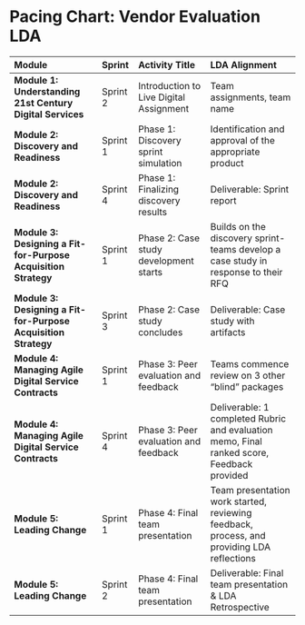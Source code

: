 # Pacing Chart: Vendor Evaluation LDA

| Module | Sprint | Activity Title | LDA Alignment |
| :---- | :---- | :---- | :---- |
| **Module 1: Understanding 21st Century Digital Services** | Sprint 2 | Introduction to Live Digital Assignment  | Team assignments, team name |
| **Module 2: Discovery and Readiness** | Sprint 1 | Phase 1: Discovery sprint simulation | Identification and approval of the appropriate product |
| **Module 2: Discovery and Readiness** | Sprint 4 | Phase 1: Finalizing discovery results | Deliverable: Sprint report |
| **Module 3: Designing a Fit-for-Purpose Acquisition Strategy** | Sprint 1 | Phase 2: Case study development starts | Builds on the discovery sprint- teams develop a case study in response to their RFQ |
| **Module 3: Designing a Fit-for-Purpose Acquisition Strategy** | Sprint 3 | Phase 2: Case study concludes | Deliverable: Case study with artifacts |
| **Module 4: Managing Agile Digital Service Contracts** | Sprint 1 | Phase 3: Peer evaluation and feedback | Teams commence review on 3 other “blind” packages |
| **Module 4: Managing Agile Digital Service Contracts** | Sprint 4 | Phase 3: Peer evaluation and feedback | Deliverable: 1 completed Rubric and evaluation memo, Final ranked score, Feedback provided |
| **Module 5: Leading Change** | Sprint 1 | Phase 4: Final team presentation | Team presentation work started, reviewing feedback, process, and providing LDA reflections |
| **Module 5: Leading Change** | Sprint 2 | Phase 4: Final team presentation | Deliverable: Final team presentation & LDA Retrospective |

